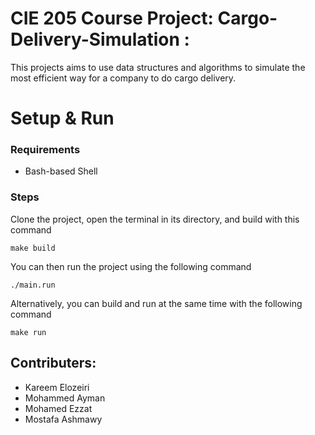 # CIE 205 Course Project: Cargo-Delivery-Simulation :
  This projects aims to use data structures and algorithms to simulate the most efficient way for a company to do cargo delivery.

# Setup & Run
### Requirements
* Bash-based Shell

### Steps
Clone the project, open the terminal in its directory, and build with this command
```
make build
```
You can then run the project using the following command
```
./main.run
```
Alternatively, you can build and run at the same time with the following command
```
make run
```

## Contributers:
- Kareem Elozeiri
- Mohammed Ayman
- Mohamed Ezzat
- Mostafa Ashmawy 
